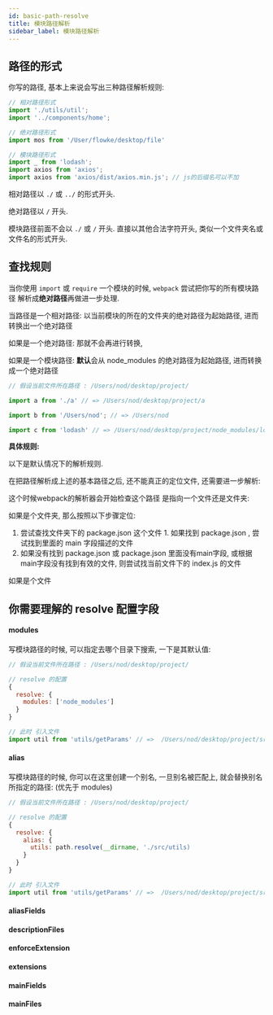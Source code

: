 ```yaml
---
id: basic-path-resolve
title: 模块路径解析
sidebar_label: 模块路径解析
---
```


## 路径的形式

你写的路径, 基本上来说会写出三种路径解析规则:

```js
// 相对路径形式
import './utils/util';
import '../components/home';

// 绝对路径形式
import mos from '/User/flowke/desktop/file'

// 模块路径形式
import _ from 'lodash';
import axios from 'axios';
import axios from 'axios/dist/axios.min.js'; // js的后缀名可以不加


```

相对路径以 `./` 或  `../` 的形式开头.

绝对路径以 `/` 开头.

模块路径前面不会以 `./` 或 `/` 开头. 直接以其他合法字符开头, 类似一个文件夹名或文件名的形式开头.

## 查找规则

当你使用 `import` 或 `require` 一个模块的时候, `webpack` 尝试把你写的所有模块路径 解析成**绝对路径**再做进一步处理.


当路径是一个相对路径: 以当前模块的所在的文件夹的绝对路径为起始路径, 进而转换出一个绝对路径

如果是一个绝对路径: 那就不会再进行转换,

如果是一个模块路径: **默认**会从 node_modules 的绝对路径为起始路径, 进而转换成一个绝对路径

```js
// 假设当前文件所在路径 : /Users/nod/desktop/project/

import a from './a' // => /Users/nod/desktop/project/a

import b from '/Users/nod'; // => /Users/nod

import c from 'lodash' // => /Users/nod/desktop/project/node_modules/lodash

```

**具体规则:**

以下是默认情况下的解析规则.

在把路径解析成上述的基本路径之后, 还不能真正的定位文件, 还需要进一步解析:

这个时候webpack的解析器会开始检查这个路径 是指向一个文件还是文件夹:

如果是个文件夹, 那么按照以下步骤定位:
  1. 尝试查找文件夹下的 package.json 这个文件
    1. 如果找到 package.json , 尝试找到里面的 main 字段描述的文件
  2. 如果没有找到 package.json 或 package.json 里面没有main字段, 或根据main字段没有找到有效的文件, 则尝试找当前文件下的 index.js 的文件

如果是个文件


## 你需要理解的 resolve 配置字段

#### modules

写模块路径的时候, 可以指定去哪个目录下搜索, 一下是其默认值:

```js
// 假设当前文件所在路径 : /Users/nod/desktop/project/

// resolve 的配置
{
  resolve: {
    modules: ['node_modules']
  }
}

// 此时 引入文件
import util from 'utils/getParams' // =>  /Users/nod/desktop/project/src/utils/getParams.js

```

#### alias

写模块路径的时候, 你可以在这里创建一个别名, 一旦别名被匹配上, 就会替换别名所指定的路径: (优先于 modules) 

```js
// 假设当前文件所在路径 : /Users/nod/desktop/project/

// resolve 的配置
{
  resolve: {
    alias: {
      utils: path.resolve(__dirname, './src/utils)
    }
  }
}

// 此时 引入文件
import util from 'utils/getParams' // =>  /Users/nod/desktop/project/src/utils/getParams.js

```

#### aliasFields


#### descriptionFiles

#### enforceExtension

#### extensions

#### mainFields

#### mainFiles